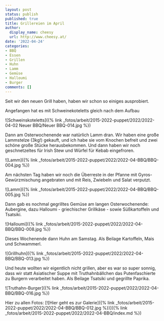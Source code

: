```yaml
---
layout: post
status: publish
published: true
title: Grillereien im April
author:
  display_name: cheesy
  url: http://www.cheesy.at/
date: '2022-04-24'
categories:
- BBQ
- Essen
- Grillen
- Huhn
- Lamm
- Gemüse
- Halloumi
- Burger
comments: []
---
```

Seit wir den neuen Grill haben, haben wir schon so einiges ausprobiert.

Angefangen hat es mit Schweinekoteletts gleich nach dem Aufbau

![Schweinskoteletts]({% link _fotos/arbeit/2015-2022-puppet/2022/2022-04-02 Neuer BBQ/Neuer BBQ-014.jpg %})

Dann am Osterwochenende war natürlich Lamm dran. Wir haben eine große Lammstelze (3kg!) gekauft, und ich habe sie vom Knochen befreit und zwei schöne große Stücke herausbekommen. Und dann haben wir noch geschnetzeltes für Irish Stew und Würfel für Kebab eingefroren.

![Lamm]({% link _fotos/arbeit/2015-2022-puppet/2022/2022-04-BBQ/BBQ-004.jpg %})

Am nächsten Tag haben wir noch die Überreste in der Pfanne mit Gyros-Gewürzmischung angebraten und mit Reis, Zwiebeln und Salat verputzt.

![Lamm]({% link _fotos/arbeit/2015-2022-puppet/2022/2022-04-BBQ/BBQ-005.jpg %})

Dann gab es nochmal gegrilltes Gemüse am langen Osterwochenende: Aubergine, dazu Halloumi - griechischer Grillkäse - sowie Süßkartoffeln und Tsatsiki.

![Halloumi]({% link _fotos/arbeit/2015-2022-puppet/2022/2022-04-BBQ/BBQ-008.jpg %})

Dieses Wochenende dann Huhn am Samstag. Als Beilage Kartoffeln, Mais und Schwammerl.

![Grillhuhn]({% link _fotos/arbeit/2015-2022-puppet/2022/2022-04-BBQ/BBQ-013.jpg %})

Und heute wollten wir eigentlich nicht grillen, aber es war so super sonnig, dass wir statt Asiatischer Suppe mit Truthahnbällchen das Putenfaschierte zu Burgern verarbeitet haben. Als Beilage Tsatsiki und gegrillte Paprika.

![Truthahn-Burger]({% link _fotos/arbeit/2015-2022-puppet/2022/2022-04-BBQ/BBQ-016.jpg %})

Hier zu allen Fotos:
[![Hier geht es zur Galerie]({% link _fotos/arbeit/2015-2022-puppet/2022/2022-04-BBQ/BBQ-012.jpg %})]({% link _fotos/arbeit/2015-2022-puppet/2022/2022-04-BBQ/index.md %})